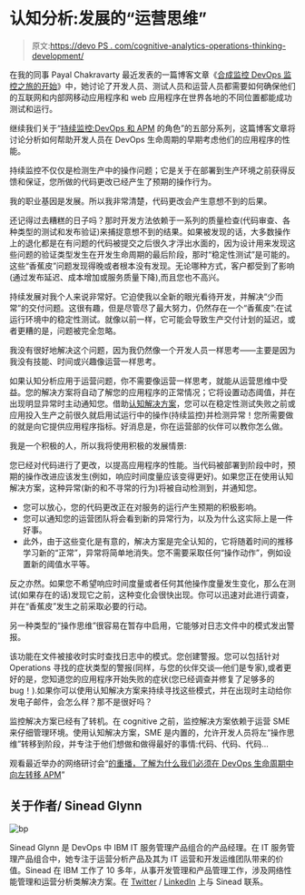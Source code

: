 # 认知分析:发展的“运营思维”

> 原文:[https://devo PS . com/cognitive-analytics-operations-thinking-development/](https://devops.com/cognitive-analytics-operations-thinking-development/)

在我的同事 Payal Chakravarty 最近发表的一篇博客文章《[合成监控 DevOps 监控之旅的开始](https://devops.com/2016/09/15/synthetic-monitoring-the-start-of-the-monitoring-journey/)》中，她讨论了开发人员、测试人员和运营人员都需要如何确保他们的互联网和内部网移动应用程序和 web 应用程序在世界各地的不同位置都能成功测试和运行。

继续我们关于“[持续监控:DevOps 和 APM](https://devops.com/2016/09/07/continuous-monitoring-role-devops-and-apm/) 的角色”的五部分系列，这篇博客文章将讨论分析如何帮助开发人员在 DevOps 生命周期的早期考虑他们的应用程序的性能。

持续监控不仅仅是检测生产中的操作问题；它是关于在部署到生产环境之前获得反馈和保证，您所做的代码更改已经产生了预期的操作行为。

我的职业基因是发展。所以我非常清楚，代码更改会产生意想不到的后果。

还记得过去糟糕的日子吗？那时开发方法依赖于一系列的质量检查(代码审查、各种类型的测试和发布验证)来捕捉意想不到的结果。如果被发现的话，大多数操作上的退化都是在有问题的代码被提交之后很久才浮出水面的，因为设计用来发现这些问题的验证类型发生在开发生命周期的最后阶段，那时“稳定性测试”是可能的。这些“香蕉皮”问题发现得晚或者根本没有发现。无论哪种方式，客户都受到了影响(通过发布延迟、成本增加或服务质量下降),而且您也不高兴。

持续发展对我个人来说非常好。它迫使我以全新的眼光看待开发，并解决“少而常”的交付问题。这很有趣，但是尽管尽了最大努力，仍然存在一个“香蕉皮”:在试运行环境中的稳定性测试。就像以前一样，它可能会导致生产交付计划的延迟，或者更糟的是，问题被完全忽略。

我没有很好地解决这个问题，因为我仍然像一个开发人员一样思考——主要是因为我没有技能、时间或兴趣像运营一样思考。

如果认知分析应用于运营问题，你不需要像运营一样思考，就能从运营思维中受益。您的解决方案将自动了解您的应用程序的正常情况；它将设置动态阈值，并在出现明显异常时主动通知您。借助[认知解决方案](https://www.ibm.com/marketplace/cloud/it-operations-analytics/us/en-us)，您可以在稳定性测试失败之前或应用投入生产之前很久就启用试运行中的操作(持续监控)并检测异常！您所需要做的就是向它提供应用程序指标。好消息是，你在运营部的伙伴可以教你怎么做。

我是一个积极的人，所以我将使用积极的发展情景:

您已经对代码进行了更改，以提高应用程序的性能。当代码被部署到阶段中时，预期的操作改进应该发生(例如，响应时间度量应该变得更好)。如果您正在使用认知解决方案，这种异常(新的和不寻常的行为)将被自动检测到，并通知您。

*   您可以放心，您的代码更改正在对服务的运行产生预期的积极影响。
*   您可以通知您的运营团队将会看到新的异常行为，以及为什么这实际上是一件好事。
*   此外，由于这些变化是有意的，解决方案是完全认知的，它将随着时间的推移学习新的“正常”，异常将简单地消失。您不需要采取任何“操作动作”，例如设置新的阈值水平等。

反之亦然。如果您不希望响应时间度量或者任何其他操作度量发生变化，那么在测试(如果存在的话)发现它之前，这种变化会很快出现。你可以迅速对此进行调查，并在“香蕉皮”发生之前采取必要的行动。

另一种类型的“操作思维”很容易在暂存中启用，它能够对日志文件中的模式发出警报。

该功能在文件被接收时实时查找日志中的模式。您创建警报。您可以包括针对 Operations 寻找的症状类型的警报(同样，与您的伙伴交谈—他们是专家),或者更好的是，您知道您的应用程序开始失败的症状(您已经调查并修复了足够多的 bug！).如果你可以使用认知解决方案来持续寻找这些模式，并在出现时主动给你发电子邮件，会怎么样？那不是很好吗？

监控解决方案已经有了转机。在 cognitive 之前，监控解决方案依赖于运营 SME 来仔细管理环境。使用认知解决方案，SME 是内置的，允许开发人员将左“操作思维”转移到阶段，并专注于他们想做和做得最好的事情:代码、代码、代码…

观看最近举办的网络研讨会“[的重播，了解为什么我们必须在 DevOps 生命周期中向左转移 APM](https://devops.com/2016/09/20/webinar-learn-must-shift-apm-left-devops-lifecycle/)”

## 关于作者/ Sinead Glynn

![bp](../Images/602c24a765bfad3a8241821cc68b8b9b.png)

Sinead Glynn 是 DevOps 中 IBM IT 服务管理产品组合的产品经理。在 IT 服务管理产品组合中，她专注于运营分析产品及其为 IT 运营和开发运维团队带来的价值。Sinead 在 IBM 工作了 10 多年，从事开发管理和产品管理工作，涉及网络性能管理和运营分析类解决方案。在 [Twitter](https://twitter.com/ibmsinead) / [LinkedIn](https://www.linkedin.com/in/sinead-glynn-782aab14) 上与 Sinead 联系。